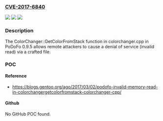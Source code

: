 ### [CVE-2017-6840](https://cve.mitre.org/cgi-bin/cvename.cgi?name=CVE-2017-6840)
![](https://img.shields.io/static/v1?label=Product&message=n%2Fa&color=blue)
![](https://img.shields.io/static/v1?label=Version&message=n%2Fa&color=blue)
![](https://img.shields.io/static/v1?label=Vulnerability&message=n%2Fa&color=brighgreen)

### Description

The ColorChanger::GetColorFromStack function in colorchanger.cpp in PoDoFo 0.9.5 allows remote attackers to cause a denial of service (invalid read) via a crafted file.

### POC

#### Reference
- https://blogs.gentoo.org/ago/2017/03/02/podofo-invalid-memory-read-in-colorchangergetcolorfromstack-colorchanger-cpp/

#### Github
No GitHub POC found.

